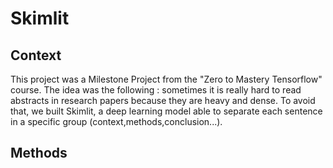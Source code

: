 # Skimlit

## Context

This project was a Milestone Project from the "Zero to Mastery Tensorflow" course. The idea was the following : sometimes it is really hard to read abstracts in research papers because they are heavy and dense. To avoid that, we built Skimlit, a deep learning model able to separate each sentence in a specific group (context,methods,conclusion...).

## Methods

